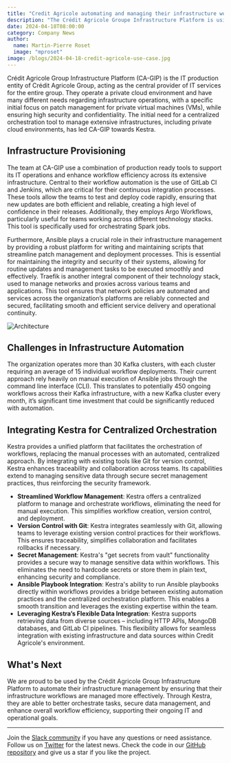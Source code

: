 ```yaml
---
title: "Credit Agricole automating and managing their infrastructure workflows with Kestra"
description: "The Crédit Agricole Groupe Infrastructure Platform is using Kestra to automate their infrastructure workflows"
date: 2024-04-18T08:00:00
category: Company News
author:
  name: Martin-Pierre Roset
  image: "mproset"
image: /blogs/2024-04-18-credit-agricole-use-case.jpg
---
```


Crédit Agricole Group Infrastructure Platform (CA-GIP) is the IT production entity of Crédit Agricole Group, acting as the central provider of IT services for the entire group. They operate a private cloud environment and have many different needs regarding infrastructure operations, with a specific initial focus on patch management for private virtual machines (VMs), while ensuring high security and confidentiality. The initial need for a centralized orchestration tool to manage extensive infrastructures, including private cloud environments, has led CA-GIP towards Kestra. 

## Infrastructure Provisioning

The team at CA-GIP use a combination of production ready tools to support its IT operations and enhance workflow efficiency across its extensive infrastructure. Central to their workflow automation is the use of GitLab CI and Jenkins, which are critical for their continuous integration processes. These tools allow the teams to test and deploy code rapidly, ensuring that new updates are both efficient and reliable, creating a high level of confidence in their releases. Additionally, they employs Argo Workflows, particularly useful for teams working across different technology stacks. This tool is specifically used for orchestrating Spark jobs.

Furthermore, Ansible plays a crucial role in their infrastructure management by providing a robust platform for writing and maintaining scripts that streamline patch management and deployment processes. This is essential for maintaining the integrity and security of their systems, allowing for routine updates and management tasks to be executed smoothly and effectively. Traefik is another integral component of their technology stack, used to manage networks and proxies across various teams and applications. This tool ensures that network policies are automated and services across the organization’s platforms are reliably connected and secured, facilitating smooth and efficient service delivery and operational continuity. 

![Architecture](/blogs/2024-04-18-credit-agricole-use-case/architecture.png)

## Challenges in Infrastructure Automation

The organization operates more than 30 Kafka clusters, with each cluster requiring an average of 15 individual workflow deployments. Their current approach rely heavily on manual execution of Ansible jobs through the command line interface (CLI). This translates to potentially 450 ongoing workflows across their Kafka infrastructure, with a new Kafka cluster every month, it’s significant time investment that could be significantly reduced with automation.

## Integrating Kestra for Centralized Orchestration

Kestra provides a unified platform that facilitates the orchestration of workflows, replacing the manual processes with an automated, centralized approach. By integrating with existing tools like Git for version control, Kestra enhances traceability and collaboration across teams. Its capabilities extend to managing sensitive data through secure secret management practices, thus reinforcing the security framework. 

- **Streamlined Workflow Management**: Kestra offers a centralized platform to manage and orchestrate workflows, eliminating the need for manual execution. This simplifies workflow creation, version control, and deployment.
- **Version Control with Git**: Kestra integrates seamlessly with Git, allowing teams to leverage existing version control practices for their workflows. This ensures traceability, simplifies collaboration and facilitates rollbacks if necessary.
- **Secret Management**: Kestra's "get secrets from vault" functionality provides a secure way to manage sensitive data within workflows. This eliminates the need to hardcode secrets or store them in plain text, enhancing security and compliance.
- **Ansible Playbook Integration**: Kestra's ability to run Ansible playbooks directly within workflows provides a bridge between existing automation practices and the centralized orchestration platform. This enables a smooth transition and leverages the existing expertise within the team.
- **Leveraging Kestra’s Flexible Data Integration**: Kestra supports retrieving data from diverse sources – including HTTP APIs, MongoDB databases, and GitLab CI pipelines. This flexibility allows for seamless integration with existing infrastructure and data sources within Credit Agricole's environment.

## What's Next 

We are proud to be used by the Crédit Agricole Group Infrastructure Platform to automate their infrastructure management by ensuring that their infrastructure workflows are managed more effectively. Through Kestra, they are able to better orchestrate tasks, secure data management, and enhance overall workflow efficiency, supporting their ongoing IT and operational goals.

--- 

Join the [Slack community](https://kestra.io/slack) if you have any questions or need assistance. Follow us on [Twitter](https://twitter.com/kestra_io) for the latest news. Check the code in our [GitHub repository](https://github.com/kestra-io/kestra) and give us a star if you like the project.